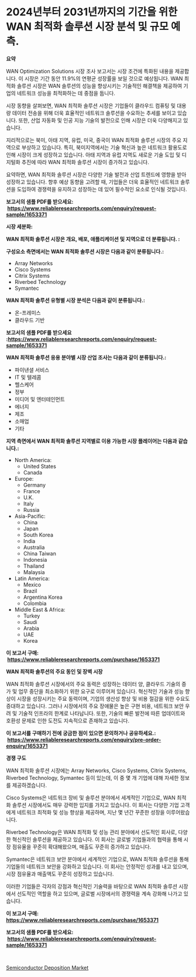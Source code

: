 <p><h1>2024년부터 2031년까지의 기간을 위한 WAN 최적화 솔루션 시장 분석 및 규모 예측.</h1></p><p><strong>요약</strong></p>
<p><p>WAN Optimization Solutions 시장 조사 보고서는 시장 조건에 특화된 내용을 제공합니다. 이 시장은 기간 동안 11.9%의 연평균 성장률을 보일 것으로 예상됩니다. WAN 최적화 솔루션 시장은 WAN 솔루션의 성능을 향상시키는 기술적인 해결책을 제공하여 기업의 네트워크 성능을 최적화하는 데 중점을 둡니다.</p><p>시장 동향을 살펴보면, WAN 최적화 솔루션 시장은 기업들이 클라우드 컴퓨팅 및 대용량 데이터 전송을 위해 더욱 효율적인 네트워크 솔루션을 수요하는 추세를 보이고 있습니다. 또한, 산업 자동화 및 인공 지능 기술의 발전으로 인해 시장은 더욱 다양해지고 있습니다.</p><p>지리적으로는 북미, 아태 지역, 유럽, 미국, 중국이 WAN 최적화 솔루션 시장의 주요 지역으로 부상하고 있습니다. 특히, 북미지역에서는 기술 혁신과 높은 네트워크 활용도로 인해 시장이 크게 성장하고 있습니다. 아태 지역과 유럽 지역도 새로운 기술 도입 및 디지털화 추진에 따라 WAN 최적화 솔루션 시장이 증가하고 있습니다.</p><p>요약하면, WAN 최적화 솔루션 시장은 다양한 기술 발전과 산업 트렌드에 영향을 받아 성장하고 있습니다. 향후 예상 동향을 고려할 때, 기업들은 더욱 효율적인 네트워크 솔루션을 도입하여 경쟁력을 유지하고 성장하는 데 있어 필수적인 요소로 인식될 것입니다.</p></p>
<p><strong>보고서의 샘플 PDF를 받으세요: &nbsp;<a href="https://www.reliableresearchreports.com/enquiry/request-sample/1653371">https://www.reliableresearchreports.com/enquiry/request-sample/1653371</a></strong></p>
<p><strong>시장 세분화:</strong></p>
<p><strong> WAN 최적화 솔루션 시장은 개요, 배포, 애플리케이션 및 지역으로 더 분류됩니다. :</strong></p>
<p><strong>구성요소 측면에서는 WAN 최적화 솔루션 시장은 다음과 같이 분류됩니다.:</strong></p>
<p><ul><li>Array Networks</li><li>Cisco Systems</li><li>Citrix Systems</li><li>Riverbed Technology</li><li>Symantec</li></ul></p>
<p><strong> WAN 최적화 솔루션 유형별 시장 분석은 다음과 같이 분류됩니다.:</strong></p>
<p><ul><li>온-프레미스</li><li>클라우드 기반</li></ul></p>
<p><strong>보고서의 샘플 PDF를 받으세요 :<a href="https://www.reliableresearchreports.com/enquiry/request-sample/1653371">https://www.reliableresearchreports.com/enquiry/request-sample/1653371</a></strong></p>
<p><strong> WAN 최적화 솔루션 응용 분야별 시장 산업 조사는 다음과 같이 분류됩니다.:</strong></p>
<p><ul><li>파이낸셜 서비스</li><li>IT 및 텔레콤</li><li>헬스케어</li><li>정부</li><li>미디어 및 엔터테인먼트</li><li>에너지</li><li>제조</li><li>소매업</li><li>기타</li></ul></p>
<p><strong>지역 측면에서 WAN 최적화 솔루션 지역별로 이용 가능한 시장 플레이어는 다음과 같습니다.:</strong></p>
<p><ul>
    <li>
        North America:
        <ul>
            <li>United States</li>
            <li>Canada</li>
        </ul>
    </li>
    <li>
        Europe:
        <ul>
            <li>Germany</li>
            <li>France</li>
            <li>U.K.</li>
            <li>Italy</li>
            <li>Russia</li>
        </ul>
    </li>
    <li>
        Asia-Pacific:
        <ul>
            <li>China</li>
            <li>Japan</li>
            <li>South Korea</li>
            <li>India</li>
            <li>Australia</li>
            <li>China Taiwan</li>
            <li>Indonesia</li>
            <li>Thailand</li>
            <li>Malaysia</li>
        </ul>
    </li>
    <li>
        Latin America:
        <ul>
            <li>Mexico</li>
            <li>Brazil</li>
            <li>Argentina Korea</li>
            <li>Colombia</li>
        </ul>
    </li>
    <li>
        Middle East & Africa:
        <ul>
            <li>Turkey</li>
            <li>Saudi</li>
            <li>Arabia</li>
            <li>UAE</li>
            <li>Korea</li>
        </ul>
    </li>
    </ul></p>
<p><strong>이 보고서 구매: &nbsp;<a href="https://www.reliableresearchreports.com/purchase/1653371">https://www.reliableresearchreports.com/purchase/1653371</a></strong></p>
<p><strong>WAN 최적화 솔루션의 주요 동인 및 장벽 시장</strong></p>
<p><p>WAN 최적화 솔루션 시장에서의 주요 동력은 성장하는 데이터 양, 클라우드 기술의 증가 및 업무 중단을 최소화하기 위한 요구로 이루어져 있습니다. 혁신적인 기술과 성능 향상이 시장을 성장시키는 주요 동력이며, 기업의 생산성 향상 및 비용 절감을 위한 수요도 증대하고 있습니다. 그러나 시장에서의 주요 장애물은 높은 구현 비용, 네트워크 보안 우려 및 기술적 인프라의 한계로 나타납니다. 또한, 기술의 빠른 발전에 따른 업데이트와 호환성 문제로 인한 도전도 지속적으로 존재하고 있습니다.</p></p>
<p><strong>이 보고서를 구매하기 전에 궁금한 점이 있으면 문의하거나 공유하세요.: &nbsp;<a href="https://www.reliableresearchreports.com/enquiry/pre-order-enquiry/1653371">https://www.reliableresearchreports.com/enquiry/pre-order-enquiry/1653371</a></strong></p>
<p><strong>경쟁 구도</strong></p>
<p><p>WAN 최적화 솔루션 시장에는 Array Networks, Cisco Systems, Citrix Systems, Riverbed Technology, Symantec 등이 있는데, 이 중 몇 개 기업에 대해 자세한 정보를 제공하겠습니다.</p><p>Cisco Systems은 네트워크 장비 및 솔루션 분야에서 세계적인 기업으로, WAN 최적화 솔루션 시장에서도 매우 강력한 입지를 가지고 있습니다. 이 회사는 다양한 기업 고객에게 네트워크 최적화 및 성능 향상을 제공하며, 지난 몇 년간 꾸준한 성장을 이루어왔습니다.</p><p>Riverbed Technology은 WAN 최적화 및 성능 관리 분야에서 선도적인 회사로, 다양한 혁신적인 솔루션을 제공하고 있습니다. 이 회사는 글로벌 기업들과의 협력을 통해 시장 점유율을 꾸준히 확대해왔으며, 매출도 꾸준히 증가하고 있습니다.</p><p>Symantec은 네트워크 보안 분야에서 세계적인 기업으로, WAN 최적화 솔루션을 통해 기업들의 네트워크 보안을 강화하고 있습니다. 이 회사는 안정적인 성과를 내고 있으며, 시장 점유율과 매출액도 꾸준히 성장하고 있습니다.</p><p>이러한 기업들은 각자의 강점과 혁신적인 기술력을 바탕으로 WAN 최적화 솔루션 시장에서 선도적인 역할을 하고 있으며, 글로벌 시장에서의 경쟁력을 계속 강화해 나가고 있습니다.</p></p>
<p><strong>이 보고서 구매: &nbsp; <a href="https://www.reliableresearchreports.com/purchase/1653371">https://www.reliableresearchreports.com/purchase/1653371</a></strong></p>
<p><strong>보고서의 샘플 PDF를 받으세요: &nbsp;<a href="https://www.reliableresearchreports.com/enquiry/request-sample/1653371">https://www.reliableresearchreports.com/enquiry/request-sample/1653371</a></strong><strong></strong></p>
<p>&nbsp;</p>
<p><p><a href="https://github.com/RickHolmes3/Market-Research-Report-List-4/blob/main/semiconductor-deposition-market.md">Semiconductor Deposition Market</a></p></p>